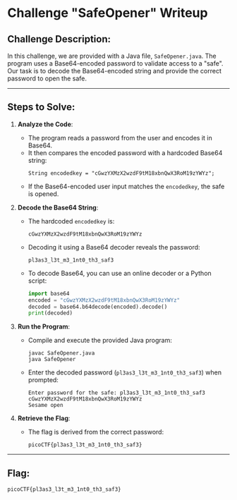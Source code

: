 # Challenge "SafeOpener" Writeup

## Challenge Description:

In this challenge, we are provided with a Java file, `SafeOpener.java`. The program uses a Base64-encoded password to validate access to a "safe". Our task is to decode the Base64-encoded string and provide the correct password to open the safe.

---

## Steps to Solve:

1. **Analyze the Code**:
   - The program reads a password from the user and encodes it in Base64.
   - It then compares the encoded password with a hardcoded Base64 string:
     ```
     String encodedkey = "cGwzYXMzX2wzdF9tM18xbnQwX3RoM19zYWYz";
     ```
   - If the Base64-encoded user input matches the `encodedkey`, the safe is opened.

2. **Decode the Base64 String**:
   - The hardcoded `encodedkey` is:
     ```
     cGwzYXMzX2wzdF9tM18xbnQwX3RoM19zYWYz
     ```
   - Decoding it using a Base64 decoder reveals the password:
     ```
     pl3as3_l3t_m3_1nt0_th3_saf3
     ```

   - To decode Base64, you can use an online decoder or a Python script:
     ```python
     import base64
     encoded = "cGwzYXMzX2wzdF9tM18xbnQwX3RoM19zYWYz"
     decoded = base64.b64decode(encoded).decode()
     print(decoded)
     ```

3. **Run the Program**:
   - Compile and execute the provided Java program:
     ```
     javac SafeOpener.java
     java SafeOpener
     ```
   - Enter the decoded password (`pl3as3_l3t_m3_1nt0_th3_saf3`) when prompted:
     ```
     Enter password for the safe: pl3as3_l3t_m3_1nt0_th3_saf3
     cGwzYXMzX2wzdF9tM18xbnQwX3RoM19zYWYz
     Sesame open
     ```

4. **Retrieve the Flag**:
   - The flag is derived from the correct password:
     ```
     picoCTF{pl3as3_l3t_m3_1nt0_th3_saf3}
     ```

---

## Flag:

```
picoCTF{pl3as3_l3t_m3_1nt0_th3_saf3}
```

